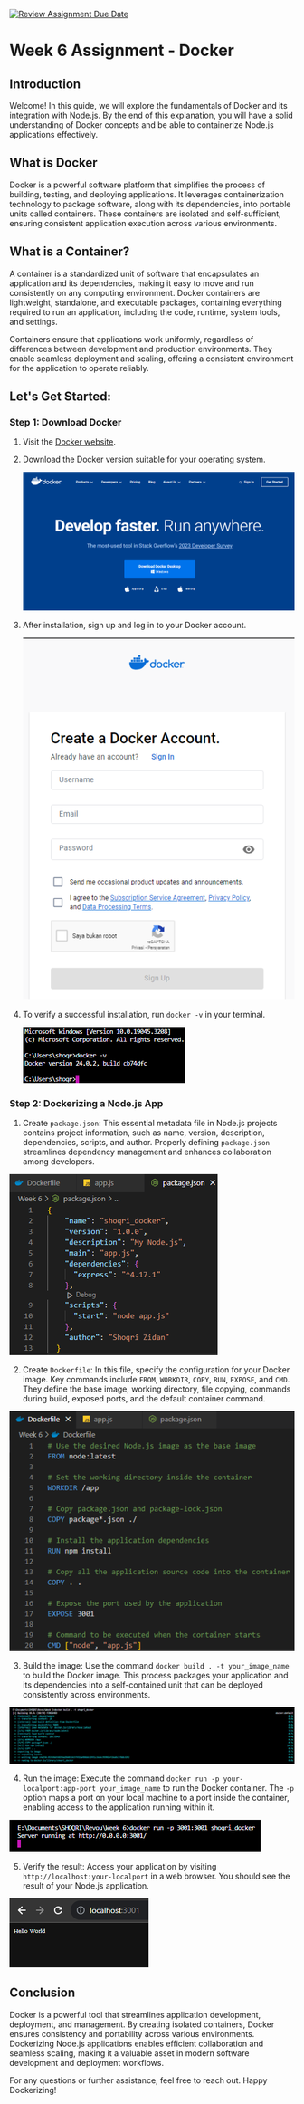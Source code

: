 [![Review Assignment Due Date](https://classroom.github.com/assets/deadline-readme-button-24ddc0f5d75046c5622901739e7c5dd533143b0c8e959d652212380cedb1ea36.svg)](https://classroom.github.com/a/nj7iw4Wb)

# Week 6 Assignment - Docker

## Introduction
Welcome! In this guide, we will explore the fundamentals of Docker and its integration with Node.js. By the end of this explanation, you will have a solid understanding of Docker concepts and be able to containerize Node.js applications effectively.

## What is Docker
Docker is a powerful software platform that simplifies the process of building, testing, and deploying applications. It leverages containerization technology to package software, along with its dependencies, into portable units called containers. These containers are isolated and self-sufficient, ensuring consistent application execution across various environments.

## What is a Container?
A container is a standardized unit of software that encapsulates an application and its dependencies, making it easy to move and run consistently on any computing environment. Docker containers are lightweight, standalone, and executable packages, containing everything required to run an application, including the code, runtime, system tools, and settings.

Containers ensure that applications work uniformly, regardless of differences between development and production environments. They enable seamless deployment and scaling, offering a consistent environment for the application to operate reliably.

## Let's Get Started:
### Step 1: Download Docker
1. Visit the [Docker website](https://www.docker.com/).
2. Download the Docker version suitable for your operating system.

   ![Docker](Asset%20Image/Docker.png)
4. After installation, sign up and log in to your Docker account.

   ![Docker](Asset%20Image/Login.png)
5. To verify a successful installation, run `docker -v` in your terminal.

   ![Docker](Asset%20Image/Docker%20V.png)
   
### Step 2: Dockerizing a Node.js App
1. Create `package.json`: This essential metadata file in Node.js projects contains project information, such as name, version, description, dependencies, scripts, and author. Properly defining `package.json` streamlines dependency management and enhances collaboration among developers.

![Docker](Asset%20Image/Json.png)

2. Create `Dockerfile`: In this file, specify the configuration for your Docker image. Key commands include `FROM`, `WORKDIR`, `COPY`, `RUN`, `EXPOSE`, and `CMD`. They define the base image, working directory, file copying, commands during build, exposed ports, and the default container command.

![Docker](Asset%20Image/DockerFile.png)

3. Build the image: Use the command `docker build . -t your_image_name` to build the Docker image. This process packages your application and its dependencies into a self-contained unit that can be deployed consistently across environments.

![Docker](Asset%20Image/Build.png)

4. Run the image: Execute the command `docker run -p your-localport:app-port your_image_name` to run the Docker container. The `-p` option maps a port on your local machine to a port inside the container, enabling access to the application running within it.

![Docker](Asset%20Image/Running.png)

5. Verify the result: Access your application by visiting `http://localhost:your-localport` in a web browser. You should see the result of your Node.js application.

![Docker](Asset%20Image/Result.png)

## Conclusion
Docker is a powerful tool that streamlines application development, deployment, and management. By creating isolated containers, Docker ensures consistency and portability across various environments. Dockerizing Node.js applications enables efficient collaboration and seamless scaling, making it a valuable asset in modern software development and deployment workflows.

For any questions or further assistance, feel free to reach out. Happy Dockerizing!
